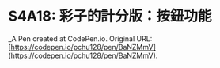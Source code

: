# S4A18: 彩子的計分版：按鈕功能
 _A Pen created at CodePen.io. Original URL: [https://codepen.io/pchu128/pen/BaNZMmV](https://codepen.io/pchu128/pen/BaNZMmV).

 